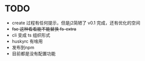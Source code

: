 # TODO
- create 过程有任何提示，但是j2简陋了 v0.1 完成，还有优化的空间
- ~~fse 这种看看能不能替换 fs-extra~~
- cli 变成 ts 组织形式
- huskyrc 有啥用
- 发布到npm
- 目前都是没有配置功能